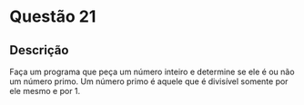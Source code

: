 # Questão 21

## Descrição
Faça um programa que peça um número inteiro e determine se ele é ou não um número primo. Um número
primo é aquele que é divisível somente por ele mesmo e por 1.
